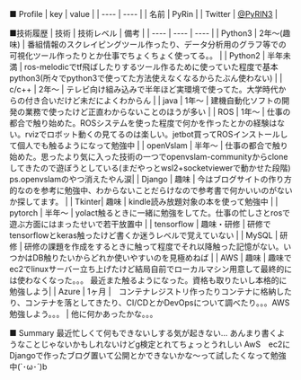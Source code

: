 ■ Profile
|  key  |  value  |
| ---- | ---- |
|  名前  |  PyRin  |
|  Twitter  |  [@PyRIN3](https://twitter.com/PyRIN3)  |

■技術履歴
| 技術 | 技術レベル | 備考 |
| ---- | ---- | ---- |
| Python3 | 2年～(趣味) | 番組情報のスクレイピングツール作ったり、データ分析用のグラフ等での可視化ツール作ったりとか仕事でちょくちょく使ってる。。 |
| Python2 | 半年未満 | ros-melodicでtf飛ばしたりするツール作るために使っていた程度で基本python3(所々でpython3で使ってた方法使えなくなるからたぶん使わない) |
| c/c++ | 2年～ | テレビ向け組み込みで半年ほど実環境で使ってた。大学時代からの付き合いだけど未だによくわからん |
| java | 1年～ | 建機自動化ソフトの開発の業務で使ったけど正直わからないことのほうが多い |
| ROS | 1年～ | 仕事の都合で触り始めた。ROSシステムを使った程度で何かを作ったとかの経験はない。rvizでロボット動くの見てるのは楽しい。jetbot買ってROSインストールして個人でも触るようになって勉強中 |
| openVslam | 半年～ | 仕事の都合で触り始めた。思ったより気に入った技術の一つでopenvslam-communityからcloneしてきたので遊ぼうとしている(まだやっとwsl2+socketviewerで動かせた段階) ps.openvslamのやつ消えたやん涙|
| Django | 趣味 | 今はブログサイトの作り方的なのを参考に勉強中、わからないことだらけなので参考書で何かいいのがないか探してます。 |
| Tkinter| 趣味 | kindle読み放題対象の本を使って勉強中 |
| pytorch | 半年～ | yolact触るときに一緒に勉強をしてた。仕事の忙しさとrosで遊ぶ方面にはまったせいで若干放置中 |
| tensorflow | 趣味・研修 | 研修でtensorflowとkeras触ったけど書くか迷うレベルで覚えていない |
| MySQL | 研修 | 研修の課題を作成をするときに触って程度でそれ以降触った記憶がない。いつかはDB触りたいからどれか使いやすいのを見極めねば |
| AWS | 趣味 | 趣味でec2でlinuxサーバー立ち上げたけど結局自前でローカルマシン用意して最終的には使わなくなった。。。 最近また触るようになった。資格も取りたいし本格的に勉強しよう|
| Azure | 1ヶ月 |　コンテナレジストリ作ったりコンテナに格納したり、コンテナを落としてきたり、CI/CDとかDevOpsについて調べたり。。。AWS勉強しよう。。。 | 
他に何かあったかな。。。  

■ Summary
最近忙しくて何もできないしする気が起きない…
あんまり書くようなことじゃないかもしれないけどg検定とれてちょっとうれしい
AwS　ec2にDjangoで作ったブログ置いて公開とかできないかな～って試したくなって勉強中(`･ω･´)b
